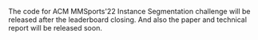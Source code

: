 The code for ACM MMSports'22 Instance Segmentation challenge will be released after the leaderboard closing. And also the paper and technical report will be released soon.
